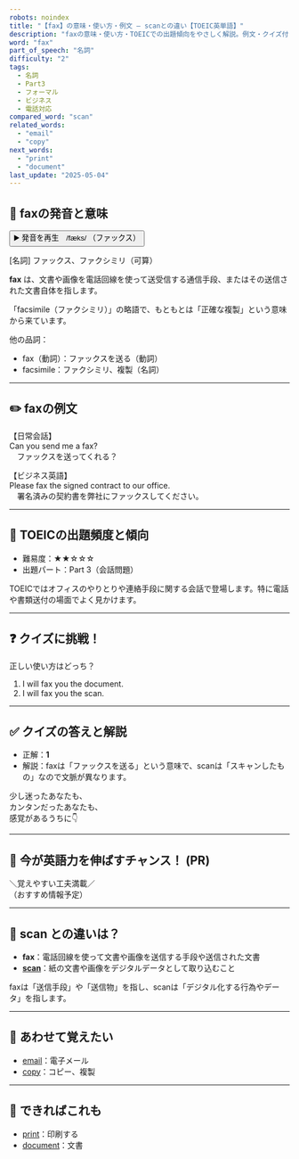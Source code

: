 ```yaml
---
robots: noindex
title: "【fax】の意味・使い方・例文 ― scanとの違い【TOEIC英単語】"
description: "faxの意味・使い方・TOEICでの出題傾向をやさしく解説。例文・クイズ付きでscanとの違いもわかりやすく学べます。"
word: "fax"
part_of_speech: "名詞"
difficulty: "2"
tags:
  - 名詞
  - Part3
  - フォーマル
  - ビジネス
  - 電話対応
compared_word: "scan"
related_words:
  - "email"
  - "copy"
next_words:
  - "print"
  - "document"
last_update: "2025-05-04"
---
```


## 🔰 faxの発音と意味

<button class="play-audio" onclick="playTTS('fax')">
  <span class="play-audio-main">
    ▶️ 発音を再生　/fæks/
  </span>
  <span class="play-audio-sub">
    （ファックス）
  </span>
</button>

[名詞] ファックス、ファクシミリ（可算）

**fax** は、文書や画像を電話回線を使って送受信する通信手段、またはその送信された文書自体を指します。

「facsimile（ファクシミリ）」の略語で、もともとは「正確な複製」という意味から来ています。

他の品詞：  
- fax（動詞）：ファックスを送る（動詞）
- facsimile：ファクシミリ、複製（名詞）

---

## ✏️ faxの例文

【日常会話】  
Can you send me a fax?  
　ファックスを送ってくれる？

【ビジネス英語】  
Please fax the signed contract to our office.  
　署名済みの契約書を弊社にファックスしてください。

---

## 🎯 TOEICの出題頻度と傾向

- 難易度：★★☆☆☆
- 出題パート：Part 3（会話問題）

TOEICではオフィスのやりとりや連絡手段に関する会話で登場します。特に電話や書類送付の場面でよく見かけます。

---

## ❓ クイズに挑戦！

正しい使い方はどっち？

1. I will fax you the document.
2. I will fax you the scan.

---

## ✅ クイズの答えと解説

- 正解：**1**
- 解説：faxは「ファックスを送る」という意味で、scanは「スキャンしたもの」なので文脈が異なります。

少し迷ったあなたも、  
カンタンだったあなたも、  
感覚があるうちに👇️

---

## 🚀 今が英語力を伸ばすチャンス！ (PR)

<div class="info-center">
＼覚えやすい工夫満載／<br>  
（おすすめ情報予定）
</div>

---

## 🤔  scan との違いは？

- **fax**：電話回線を使って文書や画像を送信する手段や送信された文書
- **[scan](/word/scan/)**：紙の文書や画像をデジタルデータとして取り込むこと

faxは「送信手段」や「送信物」を指し、scanは「デジタル化する行為やデータ」を指します。

---

## 🧩 あわせて覚えたい

- [email](/word/email/)：電子メール
- [copy](/word/copy/)：コピー、複製

---

## 📖 できればこれも

- [print](/word/print/)：印刷する
- [document](/word/document/)：文書

<!-- cvid: aid25_bid29 -->
